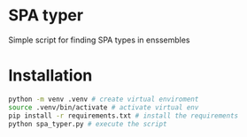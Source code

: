 # SPA typer

Simple script for finding SPA types in enssembles

# Installation

```sh
python -m venv .venv # create virtual enviroment
source .venv/bin/activate # activate virtual env
pip install -r requirements.txt # install the requirements
python spa_typer.py # execute the script
```
